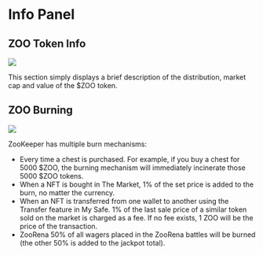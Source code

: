 # Info Panel

## ZOO Token Info
![](/docs/image7.png)

This section simply displays a brief description of the distribution, market cap and value of the $ZOO token.

## ZOO Burning
![](/docs/image2.png)

ZooKeeper has multiple burn mechanisms:  
- Every time a chest is purchased.  For example, if you buy a chest for 5000 $ZOO, the burning mechanism will immediately incinerate those 5000 $ZOO tokens.
- When a NFT is bought in The Market, 1% of the set price is added to the burn, no matter the currency.
- When an NFT is transferred from one wallet to another using the Transfer feature in My Safe. 1% of the last sale price of a similar token sold on the market is charged as a fee.  If no fee exists, 1 ZOO will be the price of the transaction.
- ZooRena 50% of all wagers placed in the ZooRena battles will be burned (the other 50% is added to the jackpot total).
